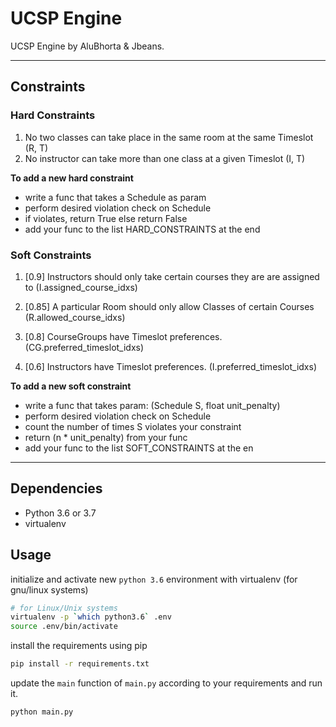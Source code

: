 # UCSP Engine

UCSP Engine by AluBhorta & Jbeans.

---

## Constraints

### Hard Constraints

1. No two classes can take place in the same room at the same Timeslot (R, T)
1. No instructor can take more than one class at a given Timeslot (I, T)

**To add a new hard constraint**

- write a func that takes a Schedule as param
- perform desired violation check on Schedule
- if violates, return True else return False
- add your func to the list HARD_CONSTRAINTS at the end

### Soft Constraints

1. [0.9] Instructors should only take certain courses they are are assigned to
   (I.assigned_course_idxs)

1. [0.85] A particular Room should only allow Classes of certain Courses
   (R.allowed_course_idxs)

1. [0.8] CourseGroups have Timeslot preferences.
   (CG.preferred_timeslot_idxs)

1. [0.6] Instructors have Timeslot preferences.
   (I.preferred_timeslot_idxs)

**To add a new soft constraint**

- write a func that takes param: (Schedule S, float unit_penalty)
- perform desired violation check on Schedule
- count the number of times S violates your constraint
- return (n \* unit_penalty) from your func
- add your func to the list SOFT_CONSTRAINTS at the en

---

## Dependencies

- Python 3.6 or 3.7
- virtualenv

## Usage

initialize and activate new `python 3.6` environment with virtualenv (for gnu/linux systems)

```bash
# for Linux/Unix systems
virtualenv -p `which python3.6` .env
source .env/bin/activate
```

install the requirements using pip

```bash
pip install -r requirements.txt
```

update the `main` function of `main.py` according to your requirements and run it.

```bash
python main.py
```

